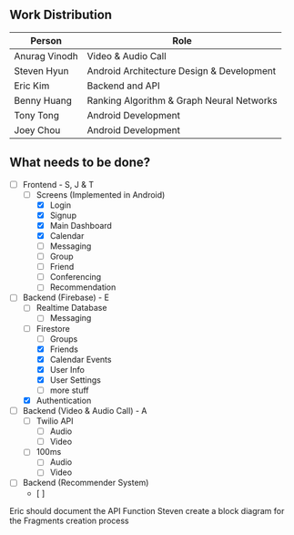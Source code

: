 ## Work Distribution

| Person | Role |
| - | - |
| Anurag Vinodh | Video & Audio Call |
| Steven Hyun | Android Architecture Design & Development |
| Eric Kim | Backend and API |
| Benny Huang | Ranking Algorithm & Graph Neural Networks |
| Tony Tong | Android Development |
| Joey Chou | Android Development |

## What needs to be done?

- [ ] Frontend - S, J & T
	- [ ] Screens (Implemented in Android)
		- [x] Login
		- [x] Signup
		- [x] Main Dashboard
		- [x] Calendar
		- [ ] Messaging
		- [ ] Group
		- [ ] Friend
		- [ ] Conferencing
		- [ ] Recommendation
- [ ] Backend (Firebase) - E
	- [ ] Realtime Database
		- [ ] Messaging
	- [ ] Firestore 
		- [ ] Groups
		- [x] Friends
		- [x] Calendar Events
		- [x] User Info
		- [x] User Settings
		- [ ] more stuff
	- [x] Authentication
- [ ] Backend (Video & Audio Call) - A
	- [ ] Twilio API
		- [ ] Audio
		- [ ] Video
	- [ ] 100ms
		- [ ] Audio
		- [ ] Video
- [ ] Backend (Recommender System)
	- [ ] 


Eric should document the API Function
Steven create a block diagram for the Fragments creation process
